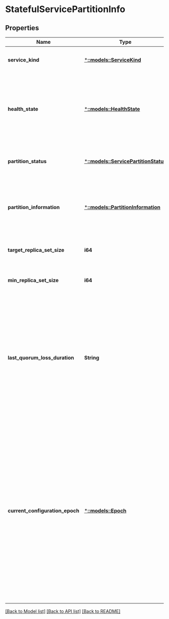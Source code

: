 # StatefulServicePartitionInfo

## Properties
Name | Type | Description | Notes
------------ | ------------- | ------------- | -------------
**service_kind** | [***::models::ServiceKind**](ServiceKind.md) | The kind of service (Stateless or Stateful). | [default to null]
**health_state** | [***::models::HealthState**](HealthState.md) | The health state of a Service Fabric entity such as Cluster, Node, Application, Service, Partition, Replica etc. | [optional] [default to null]
**partition_status** | [***::models::ServicePartitionStatus**](ServicePartitionStatus.md) | The status of the service fabric service partition. | [optional] [default to null]
**partition_information** | [***::models::PartitionInformation**](PartitionInformation.md) | Information about the partition identity, partitioning scheme and keys supported by it. | [optional] [default to null]
**target_replica_set_size** | **i64** | The target replica set size as a number. | [optional] [default to null]
**min_replica_set_size** | **i64** | The minimum replica set size as a number. | [optional] [default to null]
**last_quorum_loss_duration** | **String** | The duration for which this partition was in quorum loss. If the partition is currently in quorum loss, it returns the duration since it has been in that state. This field is using ISO8601 format for specifying the duration. | [optional] [default to null]
**current_configuration_epoch** | [***::models::Epoch**](Epoch.md) | An Epoch is a configuration number for the partition as a whole. When the configuration of the replica set changes, for example when the Primary replica changes, the operations that are replicated from the new Primary replica are said to be a new Epoch from the ones which were sent by the old Primary replica. | [optional] [default to null]

[[Back to Model list]](../README.md#documentation-for-models) [[Back to API list]](../README.md#documentation-for-api-endpoints) [[Back to README]](../README.md)


